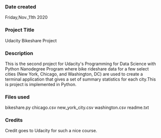 ### Date created
Friday,Nov.,11th 2020

### Project Title
Udacity Bikeshare Project

### Description
This is the second project for Udacity's Programming for Data Science with Python Nanodegree Program where bike rideshare data for a few select cities (New York, Chicago, and Washington, DC) are used to create a terminal application that gives a set of summary statistics for each city.This is project is implemented in Python.

### Files used
bikeshare.py
chicago.csv
new_york_city.csv
washington.csv
readme.txt


### Credits
Credit goes to Udacity for such a nice course.
